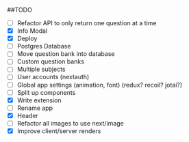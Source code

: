 ##TODO
- [ ] Refactor API to only return one question at a time
- [x] Info Modal
- [x] Deploy
- [ ] Postgres Database
- [ ] Move question bank into database
- [ ] Custom question banks
- [ ] Multiple subjects
- [ ] User accounts (nextauth)
- [ ] Global app settings (animation, font) (redux? recoil? jotai?)
- [ ] Split up components
- [x] Write extension
- [ ] Rename app
- [x] Header
- [ ] Refactor all images to use next/image
- [x] Improve client/server renders